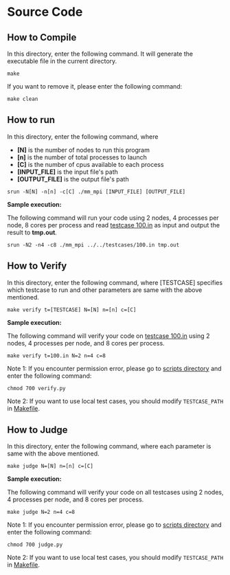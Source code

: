 # Source Code

## How to Compile

In this directory, enter the following command. It will generate the executable file in the current directory.

```shell
make
```

If you want to remove it, please enter the following command:

```shell
make clean
```

## How to run

In this directory, enter the following command, where

* **[N]** is the number of nodes to run this program
* **[n]** is the number of total processes to launch
* **[C]** is the number of cpus available to each process
* **[INPUT_FILE]** is the input file's path
* **[OUTPUT_FILE]** is the output file's path

```shell
srun -N[N] -n[n] -c[C] ./mm_mpi [INPUT_FILE] [OUTPUT_FILE]
```

**Sample execution:**

The following command will run your code using 2 nodes, 4 processes per node, 8 cores per process and read [testcase 100.in](../testcases/100.in) as input and output the result to **tmp.out**.

```shell
srun -N2 -n4 -c8 ./mm_mpi ../../testcases/100.in tmp.out
```

## How to Verify

In this directory, enter the following command, where [TESTCASE] specifies which testcase to run and other parameters are same with the above mentioned.

```shell
make verify t=[TESTCASE] N=[N] n=[n] c=[C]
```

**Sample execution:**

The following command will verify your code on [testcase 100.in](../testcases/100.in) using 2 nodes, 4 processes per node, and 8 cores per process.

```shell
make verify t=100.in N=2 n=4 c=8
```

Note 1: If you encounter permission error, please go to [scripts directory](../../scripts/) and enter the following command:

```shell
chmod 700 verify.py
```

Note 2: If you want to use local test cases, you should modify `TESTCASE_PATH` in [Makefile](./Makefile).

## How to Judge

In this directory, enter the following command, where each parameter is same with the above mentioned.

```shell
make judge N=[N] n=[n] c=[C]
```

**Sample execution:**

The following command will verify your code on all testcases using 2 nodes, 4 processes per node, and 8 cores per process.

```shell
make judge N=2 n=4 c=8
```

Note 1: If you encounter permission error, please go to [scripts directory](../../scripts/) and enter the following command:

```shell
chmod 700 judge.py
```

Note 2: If you want to use local test cases, you should modify `TESTCASE_PATH` in [Makefile](./Makefile).
